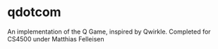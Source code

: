 # qdotcom
An implementation of the Q Game, inspired by Qwirkle. Completed for CS4500 under Matthias Felleisen
